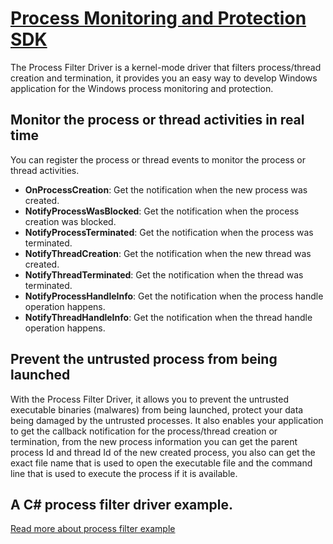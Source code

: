 # [Process Monitoring and Protection SDK](https://www.easefilter.com/Forums_Files/Process-Monitor.htm)
 
The Process Filter Driver is a kernel-mode driver that filters process/thread creation and termination, it provides you an easy way to develop Windows application for the Windows process monitoring and protection. 

## Monitor the process or thread activities in real time
You can register the process or thread events to monitor the process or thread activities.

-  **OnProcessCreation**: Get the notification when the new process was created.
-  **NotifyProcessWasBlocked**: Get the notification when the process creation was blocked.
-  **NotifyProcessTerminated**: Get the notification when the process was terminated.
-  **NotifyThreadCreation**: Get the notification when the new thread was created.
-  **NotifyThreadTerminated**: Get the notification when the thread was terminated.
-  **NotifyProcessHandleInfo**: Get the notification when the process handle operation happens.
-  **NotifyThreadHandleInfo**: Get the notification when the thread handle operation happens.

## Prevent the untrusted process from being launched
With the Process Filter Driver, it allows you to prevent the untrusted executable binaries (malwares) from being launched, protect your data being damaged by the untrusted processes. It also enables your application to get the callback notification for the process/thread creation or termination, from the new process information you can get the parent process Id and thread Id of the new created process, you also can get the exact file name that is used to open the executable file and the command line that is used to execute the process if it is available.

## A C# process filter driver example.

[Read more about process filter example](https://www.easefilter.com/Forums_Files/Process-Monitor.htm)
